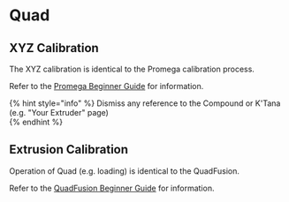 # Quad

## XYZ Calibration

 The XYZ calibration is identical to the Promega calibration process.

Refer to the [Promega Beginner Guide](https://promega.printm3d.com/beginners-setup-guides) for information. 

{% hint style="info" %}
Dismiss any reference to the Compound or K'Tana \(e.g. "Your Extruder" page\)  
{% endhint %}

## Extrusion Calibration

Operation of Quad \(e.g. loading\) is identical to the QuadFusion. 

Refer to the [QuadFusion Beginner Guide](https://quadfusion.printm3d.com/beginner-guides) for information. 

